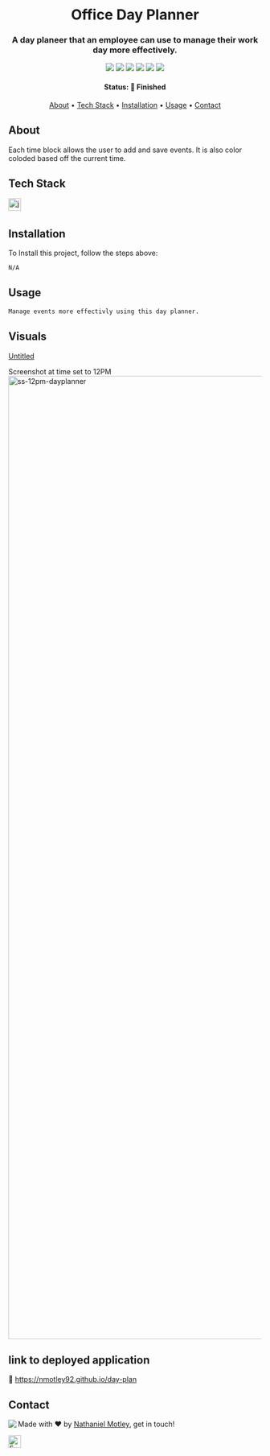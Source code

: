 <h1 align="center">
	Office Day Planner
</h1>

<h3 align="center">
	A day planeer that an employee can use to manage their work day more effectively.
</h3>

<p align="center">
	<img src="https://img.shields.io/badge/PRs-welcome-brightgreen.svg?style=flat-square"/>
	<img src="https://img.shields.io/github/license/Nmotley92/day-plan?color=green"/>
	<img src="https://img.shields.io/github/repo-size/Nmotley92/day-plan?color=green"/>
	<img src="https://img.shields.io/github/last-commit/Nmotley92/day-plan?color=green"/>
	<img src="https://img.shields.io/github/languages/count/Nmotley92/day-plan?color=green"/>
	<img src="https://img.shields.io/github/contributors/Nmotley92/day-plan?color=green"/>
</p>

<h4 align="center">
	Status: 🚀 Finished
</h4>

<p align="center">
	<a href="#about">About</a> •
	<a href="#tech-stack">Tech Stack</a> •
	<a href="#installation">Installation</a> •
	<a href="#usage">Usage</a> • 
	<a href="#contact">Contact</a> 
</p>

## About
Each time block allows the user to add and save events.  It is also color coloded based off the current time.  

## Tech Stack
<img src="https://img.shields.io/badge/Javascript-05122A?style=flat&logo=javascript" alt="javascript Badge" height="25">&nbsp;

## Installation
To Install this project, follow the steps above:
```bash
N/A
```

## Usage
```bash
Manage events more effectivly using this day planner.

```
## Visuals
[Untitled](https://user-images.githubusercontent.com/114119193/201790517-a2a1926d-bbc8-42a9-9d67-fd61559b24ee.webm)

Screenshot at time set to 12PM
<img width="1915" alt="ss-12pm-dayplanner" src="https://user-images.githubusercontent.com/114119193/201790601-7366562b-2045-4a4c-be71-83038b43cfeb.png">


## link to deployed application
:link: https://nmotley92.github.io/day-plan


## Contact
<img align="left" src="https://avatars.githubusercontent.com/Nmotley92?size=100">

Made with ❤️ by [Nathaniel Motley](https://github.com/Nmotley92), get in touch!

<a href="mailto:Nmotley92@gmail.com" target="_blank"><img src="https://img.shields.io/badge/Email-D14836?style=flat&logo=gmail&logoColor=white" alt="Email Badge" height="25"></a>&nbsp;

<br clear="left"/>
